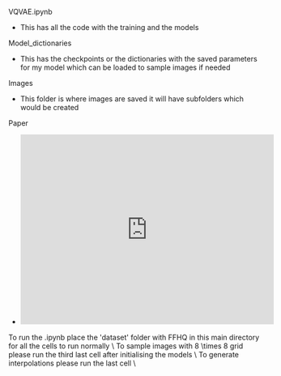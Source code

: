 VQVAE.ipynb
- This has all the code with the training and the models

Model_dictionaries
- This has the checkpoints or the dictionaries with the saved parameters for my model which can be loaded to sample images if needed

Images
- This folder is where images are saved it will have subfolders which would be created

Paper
- <embed src="https://github.com/kkap250901/Image-generative-models-VQGAN/blob/main/ccbd24-paper.pdf" width="500" height="375" type="application/pdf">

To run the .ipynb place the 'dataset' folder with FFHQ in this main directory for all the cells to run normally \\
To sample images with 8 \times 8 grid please run the third last cell after initialising the models \\
To generate interpolations please run the last cell \\

